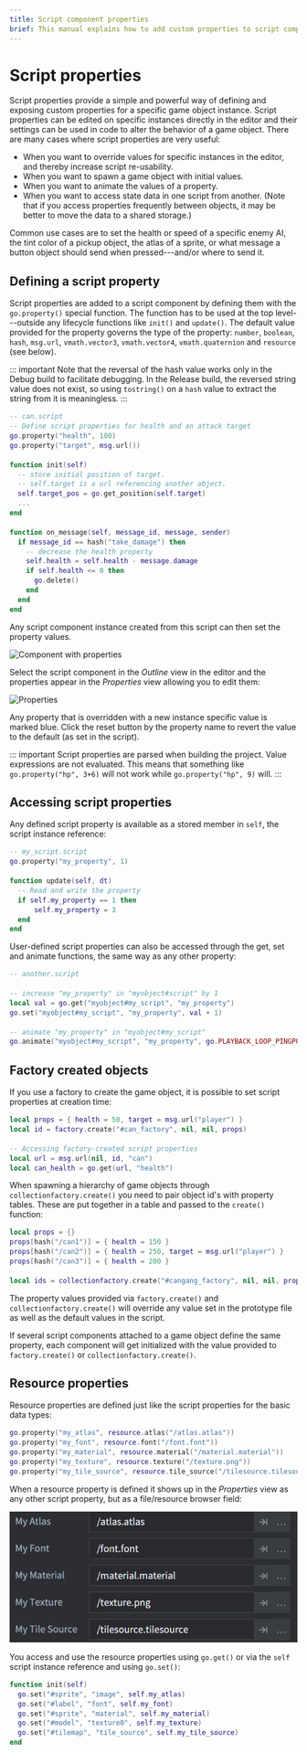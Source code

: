 ```yaml
---
title: Script component properties
brief: This manual explains how to add custom properties to script components and access them from the editor and runtime scripts.
---
```


# Script properties

Script properties provide a simple and powerful way of defining and exposing custom properties for a specific game object instance. Script properties can be edited on specific instances directly in the editor and their settings can be used in code to alter the behavior of a game object. There are many cases where script properties are very useful:

* When you want to override values for specific instances in the editor, and thereby increase script re-usability.
* When you want to spawn a game object with initial values.
* When you want to animate the values of a property.
* When you want to access state data in one script from another. (Note that if you access properties frequently between objects, it may be better to move the data to a shared storage.)

Common use cases are to set the health or speed of a specific enemy AI, the tint color of a pickup object, the atlas of a sprite, or what message a button object should send when pressed---and/or where to send it.

## Defining a script property

Script properties are added to a script component by defining them with the `go.property()` special function. The function has to be used at the top level---outside any lifecycle functions like `init()` and `update()`. The default value provided for the property governs the type of the property: `number`, `boolean`, `hash`, `msg.url`, `vmath.vector3`, `vmath.vector4`, `vmath.quaternion` and `resource` (see below).

::: important
Note that the reversal of the hash value works only in the Debug build to facilitate debugging. In the Release build, the reversed string value does not exist, so using `tostring()` on a `hash` value to extract the string from it is meaningless.
:::


```lua
-- can.script
-- Define script properties for health and an attack target
go.property("health", 100)
go.property("target", msg.url())

function init(self)
  -- store initial position of target.
  -- self.target is a url referencing another object.
  self.target_pos = go.get_position(self.target)
  ...
end

function on_message(self, message_id, message, sender)
  if message_id == hash("take_damage") then
    -- decrease the health property
    self.health = self.health - message.damage
    if self.health <= 0 then
      go.delete()
    end
  end
end
```

Any script component instance created from this script can then set the property values.

![Component with properties](images/script-properties/component.png)

 Select the script component in the *Outline* view in the editor and the properties appear in the *Properties* view allowing you to edit them:

![Properties](images/script-properties/properties.png)

Any property that is overridden with a new instance specific value is marked blue. Click the reset button by the property name to revert the value to the default (as set in the script).


::: important
Script properties are parsed when building the project. Value expressions are not evaluated. This means that something like `go.property("hp", 3+6)` will not work while `go.property("hp", 9)` will.
:::

## Accessing script properties

Any defined script property is available as a stored member in `self`, the script instance reference:

```lua
-- my_script.script
go.property("my_property", 1)

function update(self, dt)
  -- Read and write the property
  if self.my_property == 1 then
      self.my_property = 3
  end
end
```

User-defined script properties can also be accessed through the get, set and animate functions, the same way as any other property:

```lua
-- another.script

-- increase "my_property" in "myobject#script" by 1
local val = go.get("myobject#my_script", "my_property")
go.set("myobject#my_script", "my_property", val + 1)

-- animate "my_property" in "myobject#my_script"
go.animate("myobject#my_script", "my_property", go.PLAYBACK_LOOP_PINGPONG, 100, go.EASING_LINEAR, 2.0)
```

## Factory created objects

If you use a factory to create the game object, it is possible to set script properties at creation time:

```lua
local props = { health = 50, target = msg.url("player") }
local id = factory.create("#can_factory", nil, nil, props)

-- Accessing factory-created script properties
local url = msg.url(nil, id, "can")
local can_health = go.get(url, "health")
```

When spawning a hierarchy of game objects through `collectionfactory.create()` you need to pair object id's with property tables. These are put together in a table and passed to the `create()` function:

```lua
local props = {}
props[hash("/can1")] = { health = 150 }
props[hash("/can2")] = { health = 250, target = msg.url("player") }
props[hash("/can3")] = { health = 200 }

local ids = collectionfactory.create("#cangang_factory", nil, nil, props)
```

The property values provided via `factory.create()` and `collectionfactory.create()` will override any value set in the prototype file as well as the default values in the script.

If several script components attached to a game object define the same property, each component will get initialized with the value provided to `factory.create()` or `collectionfactory.create()`.


## Resource properties

Resource properties are defined just like the script properties for the basic data types:

```lua
go.property("my_atlas", resource.atlas("/atlas.atlas"))
go.property("my_font", resource.font("/font.font"))
go.property("my_material", resource.material("/material.material"))
go.property("my_texture", resource.texture("/texture.png"))
go.property("my_tile_source", resource.tile_source("/tilesource.tilesource"))
```

When a resource property is defined it shows up in the *Properties* view as any other script property, but as a file/resource browser field:

![Resource Properties](images/script-properties/resource-properties.png)

You access and use the resource properties using `go.get()` or via the `self` script instance reference and using `go.set()`:

```lua
function init(self)
  go.set("#sprite", "image", self.my_atlas)
  go.set("#label", "font", self.my_font)
  go.set("#sprite", "material", self.my_material)
  go.set("#model", "texture0", self.my_texture)
  go.set("#tilemap", "tile_source", self.my_tile_source)
end
```
